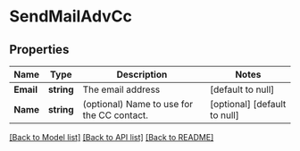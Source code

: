 # SendMailAdvCc

## Properties
Name | Type | Description | Notes
------------ | ------------- | ------------- | -------------
**Email** | **string** | The email address | [default to null]
**Name** | **string** | (optional) Name to use for the CC contact. | [optional] [default to null]

[[Back to Model list]](../README.md#documentation-for-models) [[Back to API list]](../README.md#documentation-for-api-endpoints) [[Back to README]](../README.md)

